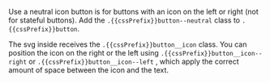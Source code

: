 Use a neutral icon button is for buttons with an icon on the left or right (not for stateful buttons). Add the `.{{cssPrefix}}button--neutral` class to `.{{cssPrefix}}button`.

The svg inside receives the `.{{cssPrefix}}button__icon` class. You can position the icon on the right or the left using `.{{cssPrefix}}button__icon--right` or `.{{cssPrefix}}button__icon--left` , which apply the correct  amount of space between the icon and the text.
